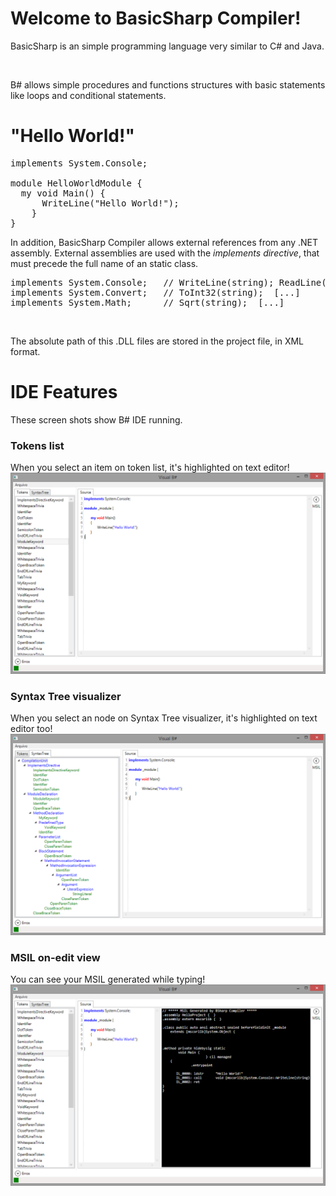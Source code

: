 # Welcome to BasicSharp Compiler!

BasicSharp is an simple programming language very similar to C# and Java.

<br/>

B# allows simple procedures and functions structures with basic statements like loops and conditional statements.

# "Hello World!"
<pre>
implements System.Console;

module HelloWorldModule {
  my void Main() {
	  WriteLine("Hello World!");
	}
}
</pre>

In addition, BasicSharp Compiler allows external references from any .NET assembly. External assemblies are used with the <i>implements directive</i>, that must precede the full name of an static class.

<pre>
implements System.Console;   // WriteLine(string); ReadLine(); Clear(); [...]
implements System.Convert;   // ToInt32(string);  [...]
implements System.Math;      // Sqrt(string);  [...]
</pre>

<br />

The absolute path of this .DLL files are stored in the project file, in XML format.

# IDE Features

These screen shots show B# IDE running.
 
### Tokens list
When you select an item on token list, it's highlighted on text editor!
![IDE Tokens](https://github.com/GuilhermeMatheus/BasicSharp/raw/master/img/ss-tokens.png)

### Syntax Tree visualizer
When you select an node on Syntax Tree visualizer, it's highlighted on text editor too!
![IDE SyntaxTree](https://github.com/GuilhermeMatheus/BasicSharp/raw/master/img/ss-syntaxtree.png)

### MSIL on-edit view
You can see your MSIL generated while typing!
![IDE MSIL](https://github.com/GuilhermeMatheus/BasicSharp/raw/master/img/ss-msil.png)
